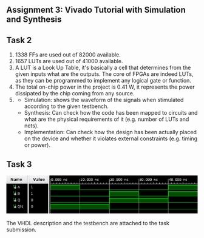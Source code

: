 Assignment 3: Vivado Tutorial with Simulation and Synthesis
-----------------------------------------------------------

## Task 2

1. 1338 FFs are used out of 82000 available.
2. 1657 LUTs are used out of 41000 available.
3. A LUT is a Look Up Table, it's basically a cell that determines from the given inputs what are the outputs. The core of FPGAs are indeed LUTs, as they can be programmed to implement any logical gate or function.
4. The total on-chip power in the project is 0.41 W, it represents the power dissipated by the chip coming from any source.
5. <span></span>
	* Simulation: shows the waveform of the signals when stimulated according to the given testbench.
	* Synthesis: Can check how the code has been mapped to circuits and what are the physical requirements of it (e.g. number of LUTs and nets).
	* Implementation: Can check how the design has been actually placed on the device and whether it violates external constraints (e.g. timing or power).

## Task 3

![wave](wave.png)

The VHDL description and the testbench are attached to the task submission.
